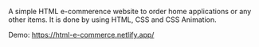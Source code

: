 

A simple HTML e-commerence website to order home applications or any other items. It is done by using HTML, CSS and CSS Animation.

Demo: https://html-e-commerce.netlify.app/
